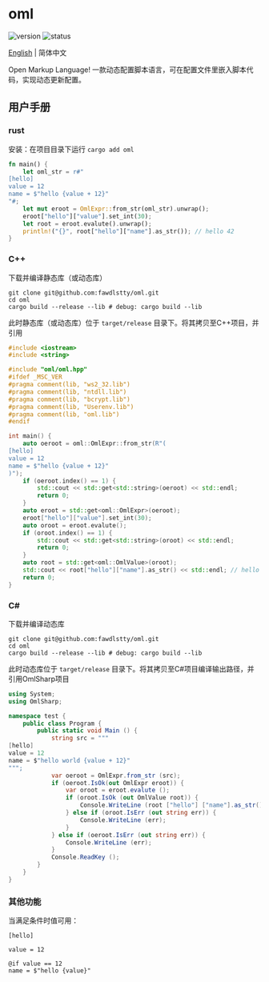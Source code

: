 # oml

![version](https://img.shields.io/badge/dynamic/toml?url=https%3A%2F%2Fraw.githubusercontent.com%2Ffawdlstty%2Foml%2Fmain%2FCargo.toml&query=package.version&label=version)
![status](https://img.shields.io/github/actions/workflow/status/fawdlstty/oml/rust.yml)

[English](README.md) | 简体中文

Open Markup Language! 一款动态配置脚本语言，可在配置文件里嵌入脚本代码，实现动态更新配置。

## 用户手册

### rust

安装：在项目目录下运行 `cargo add oml`

```rust
fn main() {
    let oml_str = r#"
[hello]
value = 12
name = $"hello {value + 12}"
"#;
    let mut eroot = OmlExpr::from_str(oml_str).unwrap();
    eroot["hello"]["value"].set_int(30);
    let root = eroot.evalute().unwrap();
    println!("{}", root["hello"]["name"].as_str()); // hello 42
}
```

### C++

下载并编译静态库（或动态库）

```shell
git clone git@github.com:fawdlstty/oml.git
cd oml
cargo build --release --lib # debug: cargo build --lib
```

此时静态库（或动态库）位于 `target/release` 目录下。将其拷贝至C++项目，并引用

```cpp
#include <iostream>
#include <string>

#include "oml/oml.hpp"
#ifdef _MSC_VER
#pragma comment(lib, "ws2_32.lib")
#pragma comment(lib, "ntdll.lib")
#pragma comment(lib, "bcrypt.lib")
#pragma comment(lib, "Userenv.lib")
#pragma comment(lib, "oml.lib")
#endif

int main() {
    auto oeroot = oml::OmlExpr::from_str(R"(
[hello]
value = 12
name = $"hello {value + 12}"
)");
    if (oeroot.index() == 1) {
        std::cout << std::get<std::string>(oeroot) << std::endl;
        return 0;
    }
    auto eroot = std::get<oml::OmlExpr>(oeroot);
    eroot["hello"]["value"].set_int(30);
    auto oroot = eroot.evalute();
    if (oroot.index() == 1) {
        std::cout << std::get<std::string>(oroot) << std::endl;
        return 0;
    }
    auto root = std::get<oml::OmlValue>(oroot);
    std::cout << root["hello"]["name"].as_str() << std::endl; // hello 42
    return 0;
}
```

### C#

下载并编译动态库

```shell
git clone git@github.com:fawdlstty/oml.git
cd oml
cargo build --release --lib # debug: cargo build --lib
```

此时动态库位于 `target/release` 目录下。将其拷贝至C#项目编译输出路径，并引用OmlSharp项目

```csharp
using System;
using OmlSharp;

namespace test {
	public class Program {
		public static void Main () {
			string src = """
[hello]
value = 12
name = $"hello world {value + 12}"
""";
			var oeroot = OmlExpr.from_str (src);
			if (oeroot.IsOk(out OmlExpr eroot)) {
				var oroot = eroot.evalute ();
				if (oroot.IsOk (out OmlValue root)) {
					Console.WriteLine (root ["hello"] ["name"].as_str());
				} else if (oroot.IsErr (out string err)) {
					Console.WriteLine (err);
				}
			} else if (oeroot.IsErr (out string err)) {
				Console.WriteLine (err);
			}
			Console.ReadKey ();
		}
	}
}
```

### 其他功能

当满足条件时值可用：

```oml
[hello]

value = 12

@if value == 12
name = $"hello {value}"
```
